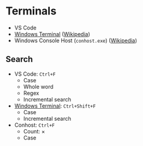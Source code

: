 # Terminals
- VS Code
- [Windows Terminal](https://github.com/Microsoft/Terminal) ([Wikipedia](https://en.wikipedia.org/wiki/Windows_Terminal))
- Windows Console Host (`conhost.exe`) ([Wikipedia](https://en.wikipedia.org/wiki/Windows_Console))

## Search
- VS Code: `Ctrl+F`
  - Case
  - Whole word
  - Regex
  - Incremental search
- [Windows Terminal](https://learn.microsoft.com/en-us/windows/terminal/search): `Ctrl+Shift+F`
  - Case
  - Incremental search
- Conhost: `Ctrl+F`
  - Count: ×
  - Case